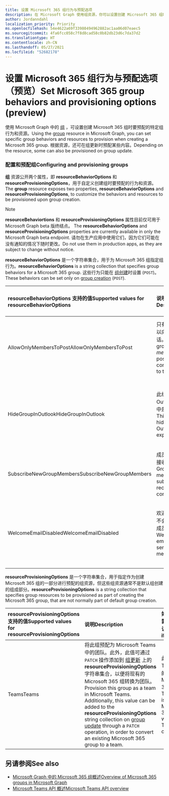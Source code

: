 ```yaml
---
title: 设置 Microsoft 365 组行为与预配选项
description: 在 Microsoft Graph 使用组资源，你可以设置创建 Microsoft 365 组时要预配的特定组行为和资源。
author: Jordanndahl
localization_priority: Priority
ms.openlocfilehash: 54e4622a69f33980494962882ac1aa06d07eaec5
ms.sourcegitcommit: 4fa6fcc058c7f8d8cad58c0b82db23d6c7da37d2
ms.translationtype: HT
ms.contentlocale: zh-CN
ms.lasthandoff: 05/27/2021
ms.locfileid: "52682178"
---
```

# <a name="set-microsoft-365-group-behaviors-and-provisioning-options-preview"></a><span data-ttu-id="6f17c-103">设置 Microsoft 365 组行为与预配选项（预览）</span><span class="sxs-lookup"><span data-stu-id="6f17c-103">Set Microsoft 365 group behaviors and provisioning options (preview)</span></span>

<span data-ttu-id="6f17c-104">使用 Microsoft Graph 中的 [组](/graph/api/resources/group?view=graph-rest-beta&preserve-view=true) ，可设置创建 Microsoft 365 组时要预配的特定组行为和资源。</span><span class="sxs-lookup"><span data-stu-id="6f17c-104">Using the [group](/graph/api/resources/group?view=graph-rest-beta&preserve-view=true) resource in Microsoft Graph, you can set specific group behaviors and resources to provision when creating a Microsoft 365 group.</span></span> <span data-ttu-id="6f17c-105">根据资源，还可在组更新时预配某些内容。</span><span class="sxs-lookup"><span data-stu-id="6f17c-105">Depending on the resource, some can also be provisioned on group update.</span></span>

### <a name="configuring-and-provisioning-groups"></a><span data-ttu-id="6f17c-106">配置和预配组</span><span class="sxs-lookup"><span data-stu-id="6f17c-106">Configuring and provisioning groups</span></span>

<span data-ttu-id="6f17c-107">**组** 资源公开两个属性，即 **resourceBehaviorOptions** 和 **resourceProvisioningOptions**，用于自定义创建组时要预配的行为和资源。</span><span class="sxs-lookup"><span data-stu-id="6f17c-107">The **group** resource exposes two properties, **resourceBehaviorOptions** and **resourceProvisioningOptions**, to customize the behaviors and resources to be provisioned upon group creation.</span></span> 

> [!NOTE]
> <span data-ttu-id="6f17c-108">**resourceBehaviortions** 和 **resourceProvisioningOptions** 属性目前仅可用于 Microsoft Graph beta 版终结点。 </span><span class="sxs-lookup"><span data-stu-id="6f17c-108">The **resourceBehaviorOptions** and **resourceProvisioningOptions** properties are currently available in only the Microsoft Graph beta endpoint.</span></span> <span data-ttu-id="6f17c-109">请勿在生产应用中使用它们，因为它们可能在没有通知的情况下随时更改。</span><span class="sxs-lookup"><span data-stu-id="6f17c-109">Do not use them in production apps, as they are subject to change without notice.</span></span>

<span data-ttu-id="6f17c-110">**resourceBehaviorOptions** 是一个字符串集合，用于为 Microsoft 365 组指定组行为。</span><span class="sxs-lookup"><span data-stu-id="6f17c-110">**resourceBehaviorOptions** is a string collection that specifies group behaviors for a Microsoft 365 group.</span></span> <span data-ttu-id="6f17c-111">这些行为只能在 [组创建](/graph/api/group-post-groups?view=graph-rest-beta&preserve-view=true)时设置 (`POST`)。</span><span class="sxs-lookup"><span data-stu-id="6f17c-111">These behaviors can be set only on [group creation](/graph/api/group-post-groups?view=graph-rest-beta&preserve-view=true) (`POST`).</span></span>

| <span data-ttu-id="6f17c-112">resourceBehaviorOptions 支持的值</span><span class="sxs-lookup"><span data-stu-id="6f17c-112">Supported values for resourceBehaviorOptions</span></span>   |<span data-ttu-id="6f17c-113">说明</span><span class="sxs-lookup"><span data-stu-id="6f17c-113">Description</span></span>|<span data-ttu-id="6f17c-114">如果未设置，则为默认值</span><span class="sxs-lookup"><span data-stu-id="6f17c-114">Default if not set</span></span>|
|:---------------|:--------|:-----------|
| <span data-ttu-id="6f17c-115">AllowOnlyMembersToPost</span><span class="sxs-lookup"><span data-stu-id="6f17c-115">AllowOnlyMembersToPost</span></span>|<span data-ttu-id="6f17c-116">只有组 *成员* 可以向组发布对话。</span><span class="sxs-lookup"><span data-stu-id="6f17c-116">Only group *members* can post conversations to the group.</span></span>|<span data-ttu-id="6f17c-117">组织中的任何用户都可以向组发布对话。</span><span class="sxs-lookup"><span data-stu-id="6f17c-117">Any user in the organization can post conversations to the group.</span></span>|
| <span data-ttu-id="6f17c-118">HideGroupInOutlook</span><span class="sxs-lookup"><span data-stu-id="6f17c-118">HideGroupInOutlook</span></span>|<span data-ttu-id="6f17c-119">此组在 Outlook 体验中是隐藏的。</span><span class="sxs-lookup"><span data-stu-id="6f17c-119">This group is hidden in Outlook experiences.</span></span>|<span data-ttu-id="6f17c-120">所有组在 Outlook 体验中都是可见的，也是可发现的。</span><span class="sxs-lookup"><span data-stu-id="6f17c-120">All groups are visible and discoverable in Outlook experiences.</span></span>|
| <span data-ttu-id="6f17c-121">SubscribeNewGroupMembers</span><span class="sxs-lookup"><span data-stu-id="6f17c-121">SubscribeNewGroupMembers</span></span>|<span data-ttu-id="6f17c-122">成员可以订阅接收组对话。</span><span class="sxs-lookup"><span data-stu-id="6f17c-122">Group members are subscribed to receive group conversations.</span></span> |<span data-ttu-id="6f17c-123">组成员不接收组对话。</span><span class="sxs-lookup"><span data-stu-id="6f17c-123">Group members do not receive group conversations.</span></span>|
| <span data-ttu-id="6f17c-124">WelcomeEmailDisabled</span><span class="sxs-lookup"><span data-stu-id="6f17c-124">WelcomeEmailDisabled</span></span>|<span data-ttu-id="6f17c-125">欢迎电子邮件不会发送给新成员。</span><span class="sxs-lookup"><span data-stu-id="6f17c-125">Welcome emails are not sent to new members.</span></span>|<span data-ttu-id="6f17c-126">加入组时，会将欢迎电子邮件发送到新成员。</span><span class="sxs-lookup"><span data-stu-id="6f17c-126">A welcome email is sent to a new member on joining the group.</span></span>|

<span data-ttu-id="6f17c-127">**resourceProvisioningOptions** 是一个字符串集合，用于指定作为创建 Microsoft 365 组的一部分进行预配的组资源，但这些组资源通常不是默认组创建的组成部分。</span><span class="sxs-lookup"><span data-stu-id="6f17c-127">**resourceProvisioningOptions** is a string collection that specifies group resources to be provisioned as part of creating the Microsoft 365 group, that are not normally part of default group creation.</span></span>

| <span data-ttu-id="6f17c-128">resourceProvisioningOptions 支持的值</span><span class="sxs-lookup"><span data-stu-id="6f17c-128">Supported values for resourceProvisioningOptions</span></span>   |<span data-ttu-id="6f17c-129">说明</span><span class="sxs-lookup"><span data-stu-id="6f17c-129">Description</span></span>| <span data-ttu-id="6f17c-130">如果未设置，则为默认值</span><span class="sxs-lookup"><span data-stu-id="6f17c-130">Default if not set</span></span> |
|:---------------|:--------|:------------|
| <span data-ttu-id="6f17c-131">Teams</span><span class="sxs-lookup"><span data-stu-id="6f17c-131">Teams</span></span>|<span data-ttu-id="6f17c-p104">将此组预配为 Microsoft Teams 中的团队。此外，此值可通过 `PATCH` 操作添加到 [组更新](/graph/api/group-update?view=graph-rest-beta&preserve-view=true) 上的 **resourceProvisioningOptions** 字符串集合，以便将现有的 Microsoft 365 组转换为团队。</span><span class="sxs-lookup"><span data-stu-id="6f17c-p104">Provision this group as a team in Microsoft Teams. Additionally, this value can be added to the **resourceProvisioningOptions** string collection on [group update](/graph/api/group-update?view=graph-rest-beta&preserve-view=true) through a `PATCH` operation, in order to convert an existing Microsoft 365 group to a team.</span></span>| <span data-ttu-id="6f17c-134">此组是没有 Teams 功能的常规 Microsoft 365 组。</span><span class="sxs-lookup"><span data-stu-id="6f17c-134">The group is a regular Microsoft 365 group without Teams capabilities.</span></span>|


## <a name="see-also"></a><span data-ttu-id="6f17c-135">另请参阅</span><span class="sxs-lookup"><span data-stu-id="6f17c-135">See also</span></span>

- [<span data-ttu-id="6f17c-136">Microsoft Graph 中的 Microsoft 365 组概述</span><span class="sxs-lookup"><span data-stu-id="6f17c-136">Overview of Microsoft 365 groups in Microsoft Graph</span></span>](office365-groups-concept-overview.md)
- [<span data-ttu-id="6f17c-137">Microsoft Teams API 概述</span><span class="sxs-lookup"><span data-stu-id="6f17c-137">Microsoft Teams API overview</span></span>](teams-concept-overview.md)
